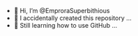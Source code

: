 - 👋 Hi, I’m @EmproraSuperbithious
- 👀 I accidentally created this repository ...
- 🌱 Still learning how to use GitHub ...

<!---
EmproraSuperbithious/EmproraSuperbithious is a ✨ special ✨ repository because its `README.md` (this file) appears on your GitHub profile.
You can click the Preview link to take a look at your changes.
--->
